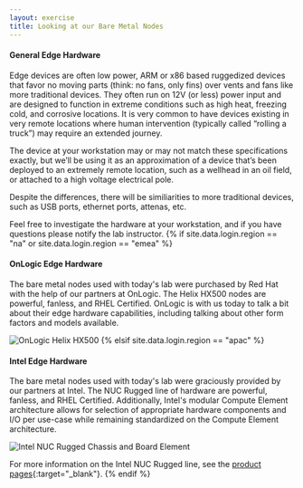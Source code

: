 ```yaml
---
layout: exercise
title: Looking at our Bare Metal Nodes
---
```


#### General Edge Hardware

Edge devices are often low power, ARM or x86 based ruggedized devices that favor no moving parts (think: no fans, only fins) over vents and fans like more traditional devices. They often run on 12V (or less) power input and are designed to function in extreme conditions such as high heat, freezing cold, and corrosive locations. It is very common to have devices existing in very remote locations where human intervention (typically called “rolling a truck”) may require an extended journey.

The device at your workstation may or may not match these specifications exactly, but we’ll be using it as an approximation of a device that’s been deployed to an extremely remote location, such as a wellhead in an oil field, or attached to a high voltage electrical pole.

Despite the differences, there will be similiarities to more traditional devices, such as USB ports, ethernet ports, attenas, etc.

Feel free to investigate the hardware at your workstation, and if you have questions please notify the lab instructor.
{% if site.data.login.region == "na" or site.data.login.region == "emea" %}

#### OnLogic Edge Hardware

The bare metal nodes used with today's lab were purchased by Red Hat with the help of our partners at OnLogic. The Helix HX500 nodes are powerful, fanless, and RHEL Certified. OnLogic is with us today to talk a bit about their edge hardware capabilities, including talking about other form factors and models available.

![OnLogic Helix HX500](/assets/images/hx500.jpg?style=centered&style=border "OnLogic Helix HX500")
{% elsif site.data.login.region == "apac" %}

#### Intel Edge Hardware

The bare metal nodes used with today's lab were graciously provided by our partners at Intel. The NUC Rugged line of hardware are powerful, fanless, and RHEL Certified. Additionally, Intel's modular Compute Element architecture allows for selection of appropriate hardware components and I/O per use-case while remaining standardized on the Compute Element architecture.

![Intel NUC Rugged Chassis and Board Element](/assets/images/nuc-rugged-element.jpg?style=centered&style=border "Intel NUC Rugged Chassis and Board Element")

For more information on the Intel NUC Rugged line, see the [product pages](https://www.intel.com/content/www/us/en/products/docs/boards-kits/nuc/nuc-assets/nuc-elements-austin-beach.html){:target="_blank"}.
{% endif %}

